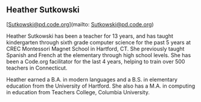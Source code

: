 ## Heather Sutkowski

[Sutkowski@pd.code.org](mailto: Sutkowski@pd.code.org)

Heather Sutkowski has been a teacher for 13 years, and has taught kindergarten through sixth grade computer science for the past 5 years at CREC Montessori Magnet School in Hartford, CT. She previously taught Spanish and French at the elementary through high school levels. She has been a Code.org facilitator for the last 4 years, helping to train over 500 teachers in Connecticut.

Heather earned a B.A. in modern languages and a B.S. in elementary education from the University of Hartford. She also has a M.A. in computing in education from Teachers College, Columbia University.
